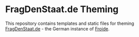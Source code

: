 # FragDenStaat.de Theming

This repository contains templates and static files for theming
[FragDenStaat.de](https://fragdenstaat.de) - the German instance of [Froide](https://github.com/stefanw/froide).
